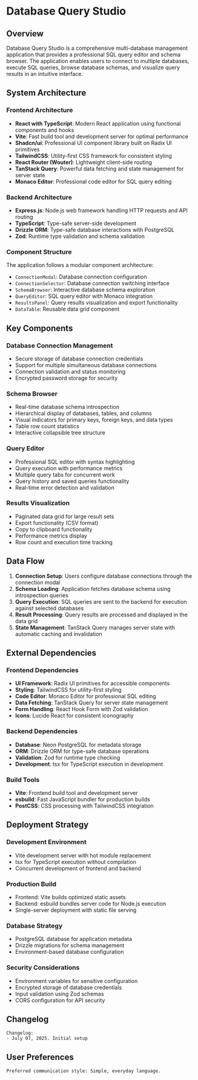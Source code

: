 # Database Query Studio

## Overview

Database Query Studio is a comprehensive multi-database management application that provides a professional SQL query editor and schema browser. The application enables users to connect to multiple databases, execute SQL queries, browse database schemas, and visualize query results in an intuitive interface.

## System Architecture

### Frontend Architecture
- **React with TypeScript**: Modern React application using functional components and hooks
- **Vite**: Fast build tool and development server for optimal performance
- **Shadcn/ui**: Professional UI component library built on Radix UI primitives
- **TailwindCSS**: Utility-first CSS framework for consistent styling
- **React Router (Wouter)**: Lightweight client-side routing
- **TanStack Query**: Powerful data fetching and state management for server state
- **Monaco Editor**: Professional code editor for SQL query editing

### Backend Architecture
- **Express.js**: Node.js web framework handling HTTP requests and API routing
- **TypeScript**: Type-safe server-side development
- **Drizzle ORM**: Type-safe database interactions with PostgreSQL
- **Zod**: Runtime type validation and schema validation

### Component Structure
The application follows a modular component architecture:
- `ConnectionModal`: Database connection configuration
- `ConnectionSelector`: Database connection switching interface
- `SchemaBrowser`: Interactive database schema exploration
- `QueryEditor`: SQL query editor with Monaco integration
- `ResultsPanel`: Query results visualization and export functionality
- `DataTable`: Reusable data grid component

## Key Components

### Database Connection Management
- Secure storage of database connection credentials
- Support for multiple simultaneous database connections
- Connection validation and status monitoring
- Encrypted password storage for security

### Schema Browser
- Real-time database schema introspection
- Hierarchical display of databases, tables, and columns
- Visual indicators for primary keys, foreign keys, and data types
- Table row count statistics
- Interactive collapsible tree structure

### Query Editor
- Professional SQL editor with syntax highlighting
- Query execution with performance metrics
- Multiple query tabs for concurrent work
- Query history and saved queries functionality
- Real-time error detection and validation

### Results Visualization
- Paginated data grid for large result sets
- Export functionality (CSV format)
- Copy to clipboard functionality
- Performance metrics display
- Row count and execution time tracking

## Data Flow

1. **Connection Setup**: Users configure database connections through the connection modal
2. **Schema Loading**: Application fetches database schema using introspection queries
3. **Query Execution**: SQL queries are sent to the backend for execution against selected databases
4. **Result Processing**: Query results are processed and displayed in the data grid
5. **State Management**: TanStack Query manages server state with automatic caching and invalidation

## External Dependencies

### Frontend Dependencies
- **UI Framework**: Radix UI primitives for accessible components
- **Styling**: TailwindCSS for utility-first styling
- **Code Editor**: Monaco Editor for professional SQL editing
- **Data Fetching**: TanStack Query for server state management
- **Form Handling**: React Hook Form with Zod validation
- **Icons**: Lucide React for consistent iconography

### Backend Dependencies
- **Database**: Neon PostgreSQL for metadata storage
- **ORM**: Drizzle ORM for type-safe database operations
- **Validation**: Zod for runtime type checking
- **Development**: tsx for TypeScript execution in development

### Build Tools
- **Vite**: Frontend build tool and development server
- **esbuild**: Fast JavaScript bundler for production builds
- **PostCSS**: CSS processing with TailwindCSS integration

## Deployment Strategy

### Development Environment
- Vite development server with hot module replacement
- tsx for TypeScript execution without compilation
- Concurrent development of frontend and backend

### Production Build
- Frontend: Vite builds optimized static assets
- Backend: esbuild bundles server code for Node.js execution
- Single-server deployment with static file serving

### Database Strategy
- PostgreSQL database for application metadata
- Drizzle migrations for schema management
- Environment-based database configuration

### Security Considerations
- Environment variables for sensitive configuration
- Encrypted storage of database credentials
- Input validation using Zod schemas
- CORS configuration for API security

## Changelog

```
Changelog:
- July 07, 2025. Initial setup
```

## User Preferences

```
Preferred communication style: Simple, everyday language.
```
